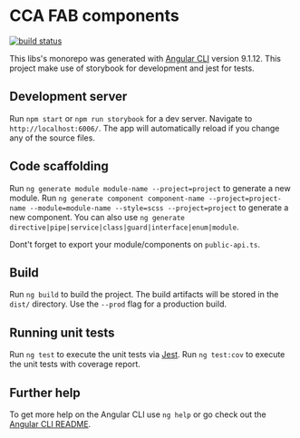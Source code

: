 # CCA FAB components

[![build status](https://github.com/coryrylan/angular-github-actions/workflows/Build/badge.svg)](https://github.com/coryrylan/angular-github-actions/actions)

This libs's monorepo was generated with [Angular CLI](https://github.com/angular/angular-cli) version 9.1.12. This project make use of storybook for development and jest for tests.

## Development server

Run `npm start` or `npm run storybook` for a dev server. Navigate to `http://localhost:6006/`. The app will automatically reload if you change any of the source files.

## Code scaffolding

Run `ng generate module module-name --project=project` to generate a new module. Run `ng generate component component-name --project=project-name --module=module-name --style=scss --project=project` to generate a new component. You can also use `ng generate directive|pipe|service|class|guard|interface|enum|module`.

Dont't forget to export your module/components on `public-api.ts`.

## Build

Run `ng build` to build the project. The build artifacts will be stored in the `dist/` directory. Use the `--prod` flag for a production build.

## Running unit tests

Run `ng test` to execute the unit tests via [Jest](https://jestjs.io).
Run `ng test:cov` to execute the unit tests with coverage report.

## Further help

To get more help on the Angular CLI use `ng help` or go check out the [Angular CLI README](https://github.com/angular/angular-cli/blob/master/README.md).
